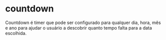 # countdown
Countdown é timer que pode ser configurado para qualquer dia, hora, mês e ano para ajudar o usuário a descobrir quanto tempo falta para a data escolhida.
